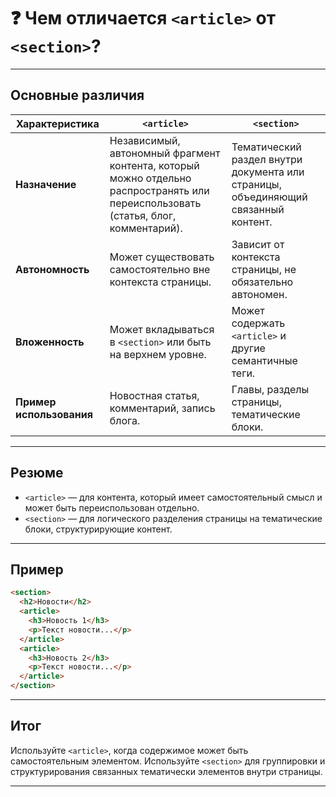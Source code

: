 # ❓ Чем отличается `<article>` от `<section>`?

---

## Основные различия

| Характеристика               | `<article>`                                    | `<section>`                                |
|-----------------------------|-----------------------------------------------|--------------------------------------------|
| **Назначение**               | Независимый, автономный фрагмент контента, который можно отдельно распространять или переиспользовать (статья, блог, комментарий). | Тематический раздел внутри документа или страницы, объединяющий связанный контент. |
| **Автономность**             | Может существовать самостоятельно вне контекста страницы. | Зависит от контекста страницы, не обязательно автономен. |
| **Вложенность**              | Может вкладываться в `<section>` или быть на верхнем уровне. | Может содержать `<article>` и другие семантичные теги. |
| **Пример использования**     | Новостная статья, комментарий, запись блога. | Главы, разделы страницы, тематические блоки. |

---

## Резюме

- `<article>` — для контента, который имеет самостоятельный смысл и может быть переиспользован отдельно.  
- `<section>` — для логического разделения страницы на тематические блоки, структурирующие контент.

---

## Пример

```html
<section>
  <h2>Новости</h2>
  <article>
    <h3>Новость 1</h3>
    <p>Текст новости...</p>
  </article>
  <article>
    <h3>Новость 2</h3>
    <p>Текст новости...</p>
  </article>
</section>
```

---

## Итог

Используйте `<article>`, когда содержимое может быть самостоятельным элементом. Используйте `<section>` для группировки и структурирования связанных тематически элементов внутри страницы.

---
